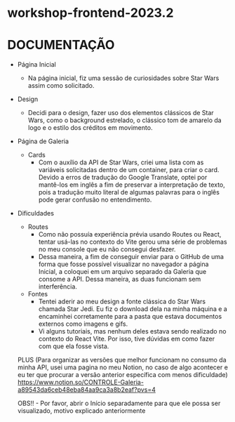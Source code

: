 # workshop-frontend-2023.2

# DOCUMENTAÇÃO

- Página Inicial
    - Na página inicial, fiz uma sessão de curiosidades sobre Star Wars assim como solicitado.
- Design
    - Decidi para o design, fazer uso dos elementos clássicos de Star Wars, como o background estrelado, o clássico tom de amarelo da logo e o estilo dos créditos em movimento.
- Página de Galeria
    - Cards
        - Com o auxílio da API de Star Wars, criei uma lista com as variáveis solicitadas dentro de um container, para criar o card. Devido a erros de tradução do Google Translate, optei por mantê-los em inglês a fim de preservar a interpretação de texto, pois a tradução muito literal de algumas palavras para o inglês pode gerar confusão no entendimento.
- Dificuldades
    - Routes
        - Como não possuía experiência prévia usando Routes ou React, tentar usá-las no contexto do Vite gerou uma série de problemas no meu console que eu não consegui desfazer.
        - Dessa maneira, a fim de conseguir enviar para o GitHub de uma forma que fosse possível visualizar no navegador a página Inicial, a coloquei em um arquivo separado da Galeria que consome a API. Dessa maneira, as duas funcionam sem interferência.
    - Fontes
        - Tentei aderir ao meu design a fonte clássica do Star Wars chamada Star Jedi. Eu fiz o download dela na minha máquina e a encaminhei corretamente para a pasta que estava documentos externos como imagens e gifs.
        - Vi alguns tutoriais, mas nenhum deles estava sendo realizado no contexto do React Vite. Por isso, tive dúvidas em como fazer com que ela fosse vista.
     
  PLUS (Para organizar as versões que melhor funcionam no consumo da minha API, usei uma pagina no meu Notion, no caso de algo acontecer e eu ter que procurar a versão anterior específica com menos dificuldade)
  https://www.notion.so/CONTROLE-Galeria-a89543da6ceb48eba84aa9ca3a8b2eaf?pvs=4

  OBS!!
      - Por favor, abrir o Início separadamente para que ele possa ser visualizado, motivo explicado anteriormente 
